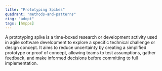 ```yaml
---
title: "Prototyping Spikes"
quadrant: "methods-and-patterns"
ring: "adopt"
tags: [hmpps]
---
```


A prototyping spike is a time-boxed research or development activity used in agile software development to explore a specific technical challenge or design concept. It aims to reduce uncertainty by creating a simplified prototype or proof of concept, allowing teams to test assumptions, gather feedback, and make informed decisions before committing to full implementation.
